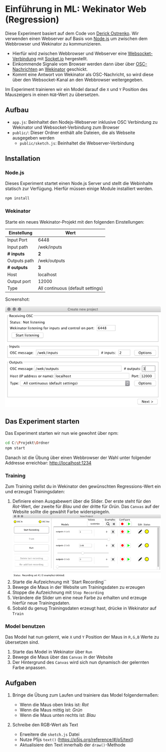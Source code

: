 # Einführung in ML: Wekinator Web (Regression)

Diese Experiment basiert auf dem Code von [Derick Ostrenko](https://github.com/fredeerock/wekp5).
Wir verwenden einen Webserver auf Basis von [Node.js](http://nodejs.org) um zwischen dem Webbrowser und Wekinator zu kommunizieren.

* Hierfür wird zwischen Webbrowser und Webserver eine [Websocket-Verbindung](https://developer.mozilla.org/en-US/docs/Web/API/WebSockets_API) mit [Socket.io](http://socket.io) hergestellt.
* Einkommende Signale vom Browser werden dann über über [OSC-Nachrichten](https://developer.mozilla.org/en-US/docs/Web/API/WebSockets_API) an [Wekinator](http://www.wekinator.org) geschickt.
* Kommt eine Antwort von Wekinator als OSC-Nachricht, so wird diese über den Websocket-Kanal an den Webbrowser weitergegeben.

Im Experiment trainieren wir ein Model darauf die `X` und `Y` Position des Mauszeigers in einen `RGB`-Wert zu übersetzen.

## Aufbau

* `app.js`: Beinhaltet den Nodejs-Webserver inklusive OSC Verbindung zu Wekinator und Websocket-Verbindung zum Browser
* `public/`: Dieser Ordner enthält alle Dateien, die als Webseite ausgegeben werden
  * `public/sketch.js`: Beinhaltet die Webserver-Verbindung

## Installation

### Node.js

Dieses Experiment startet einen Node.js Server und stellt die Webinhalte statisch zur Verfügung.
Hierfür müssen einige Module installiert werden.

```bash
npm install
```

### Wekinator

Starte ein neues Wekinator-Projekt mit den folgenden Einstellungen:

| Einstellung | Wert |
|--|--|
| Input Port | 6448 |
| Input path | /wek/inputs |
| **# inputs** | **2** |
| Outputs path | /wek/outputs |
| **# outputs** | **3** |
| Host | localhost |
| Output port | 12000 |
| Type | All continuous (default settings) |

Screenshot:

![Wekinator Setup](./images/wekinator-setup.png)

## Das Experiment starten

Das Experiment starten wir nun wie gewohnt über npm:

```bash
cd C:\Projekt\Ordner
npm start
```

Danach ist die Übung über einen Webbrowser der Wahl unter folgender Addresse erreichbar:
[http://localhost:1234](http://localhost:1234)

### Training

Zum Training stellst du in Wekinator den gewünschten Regressions-Wert ein und erzeugst Trainingsdaten:

1. Definiere einen Ausgabewert über die Slider. Der erste steht für den *Rot*-Wert, der zweite für *Blau* und der dritte für *Grün*. Das `Canvas` auf der Website sollte die gewählt Farbe widerspiegeln.
![Wekinator Setup](./images/wekinator-train.png)
2. Starte die Aufzeichnung mit `Start Recording``
3. Bewege die Maus in der Website um Trainingsdaten zu erzeugen
4. Stoppe die Aufzeichnung mit `Stop Recording`
5. Verändere die Slider um eine neue Farbe zu erhalten und erzeuge hierfür neue Trainingsdaten.
6. Sobald du genug Trainingsdaten erzeugt hast, drücke in Wekinator auf `Train`

### Model benutzen

Das Model hat nun gelernt, wie `X` und `Y` Position der Maus in `R,G,B` Werte zu übersetzen sind.

1. Starte das Model in Wekinator über `Run`
2. Bewege die Maus über das `Canvas` in der Website
3. Der Hintergrund des `Canvas` wird sich nun dynamisch der gelernten Farbe anpassen.

## Aufgaben

1. Bringe die Übung zum Laufen und trainiere das Model folgendermaßen:
    * Wenn die Maus oben links ist: *Rot*
    * Wenn die Maus mittig ist: *Grün*
    * Wenn die Maus unten rechts ist: *Blau*

2. Schreibe den RGB-Wert als Text
    * Erweitere die `sketch.js` Datei
    * Nutze P5js `text()` (https://p5js.org/reference/#/p5/text)
    * Aktualisiere den Text innerhalb der `draw()`-Methode
